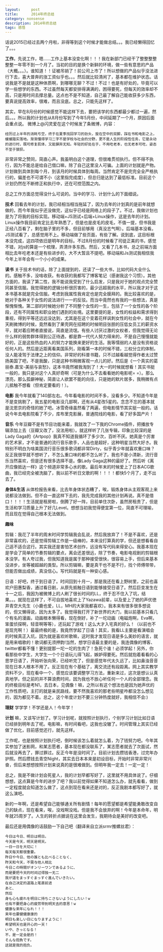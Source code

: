 ```yaml
---
layout:     post
title:      2014年终总结
category: nonsense
description: 2014年终总结
tags: 感悟
---
```


话说2015已经过去两个月啦，非得等到这个时候才能做总结。。。我已经懒得回忆了。。。

**工作**。先说工作，嗯……工作上基本没变化啊！！！我在新部门已经干了整整整整整整一年零不到一个月了。当初的目的是换个新鲜的环境，做一些有意思的产品（大概。。。）。谁知道！！证被吊销了！前公司上市了！所以想做的产品似乎没法进行下去，喜大普奔的涨工资似乎也。。。然后就比较清闲了，基本都在维护状态。话说我是不是就是这种体质啊，到哪哪无聊？不过！不过！也是有好处的，毕竟可以学一些想学的东西。不过虽然每天都安排得满满的，困得要死，但每天的效率却不高，只是用时间去撑总量。这点也不是不知道，自己最了解自己能收获多少东西，要真说提高效率，很难，而且没底。总之，只能先这样了。

其实，早在8月份的时候感觉不能这样下去，要把该学的东西都最少都过一遍，然后。。。所以我的计划也从8月份写到了今年5月份，中间延期了一个月，原因后面会重点说。
微博上@闪灵爱在这个时候发了条微博，内容：

    经历过上半年的消耗亏空，终于在夏季找回学习的劲头，旋在空中的双脚，踩在书和电影之上，缓缓踏实落地。渐渐懂得学习二字不是学校与社会的分野，更不是人生的阶段性任务，它是永动的进行时，既可修复肌体，又能摒弃无知。年轻的好处在于，不用吃老本，也无老本可吃，姿态不至于狼狈。

非常非常之赞同，简直心声。我虽明白这个道理，但很难贯彻执行。但不得不执行，因为不能总是给自己借口嘛，除了自己这里没人可骗。上面的计划就是产物。计划做到具体到每个月，到该月的时候具体到每周。当然肯定不是完完全全严格执行的，偏差也不可谓不小（这里指完成度），但总归是达到了最低标准。目前这个计划仍然在不断修正和执行中，还在可控范围之内。

总之工作方面总觉得没什么可说的。当中的学习、计划什么的下面细说。

**技术**
回看去年的计划，我已经相当相当拖延了，因为去年的计划真的是前年就想做的，而今年我似乎还没做完，这似乎已经是网络上的段子了。不过，我做计划也是为了将我的目标实现。移动端+JS测试+后端+Linux操作，这是去年的计划。Linux操作我目前肯定比去年熟悉了，但是也是皮毛的皮毛，不值一提，但书我是正经八百看了，剩在脑子里的不多，但目前够用（真没志气啊）。后端基本没看。JS测试看了，总感觉用不上。移动端做了些页面，有些了解。说到底，这目标根本没完成，这四项依旧是明年的目标。不过8月份的时候看了司徒正美的书，感觉不错，对js的算是一个梳理，弄清许多东西。然后，又看了几本书，总之前端方面相比去年吃老本还是有些进步的，大不大暂且不提吧。移动端和Js测试我相信我今年上半年会有一个小小的成果。

**读书**
关于技术书的话，除了上面提到的，还读了一些大书，比如代码大全什么的。感触不多，没啥收获。有收获的我都写了博客笔记（感谢我这个习惯）。其他方面的，我读了第二性，我不能说我受到了什么启发，只是我对于她的观点完全赞同甚至信服。我觉得她的逻辑分析很厉害的，最少远超我的水平，所以我才对于这本书基本就是完全信服。考虑到我属性我肯定也是完全膜拜的。我比较喜欢的是，她对于各种关于女性的说法进行一一的反驳。而当中竟然也有我的一些想法，真是惭愧惭愧。第二部的时候她分析了不同整个女性的一生，包括了一个女性的各个阶段，还有不同属性和职业她们遇到的处境。这里要提的是，女性的权益和需求得到重视，得到平等还远远没达到，尤其是在这个变着花样讽刺女性的社会中，就在今天刷微博的时候，竟然看到了果壳网在招聘的时候明目张胆的压低女员工的薪资水平，就对着应聘者直接说，简直是流氓。有些人讨厌过激的女权者，但我觉得无论什么样的弱势群体得到公正待遇，都是靠一代代人努力得来的，不是自己慢慢就能好的，正是这些热血的人的努力才能换来更好的生活。我等懦弱的人是没有资格说任何人的。然后是近距离看美国系列，刚看第一本的时候不错，三权分立的体制，没人能凌驾于法律之上的信仰。非常好的科普书籍，只不过越看越觉得作者太过赞扬美国了吧，不是我酸，只是这种书稍微客观一点儿的好。然后是《一个真实的葛丽泰.嘉宝-美丽与哀愁》，这本书竟然被我淘到了！大一的时候就想看！其实书挺一般的，我只是对这个人真好奇啊（可是为什么不去看看她的电影呢= =）。那么漂亮，那么孤僻神秘，简直让人欲罢不能的向往，只是她的默片居多，我稍微有点儿抵触不想看（但肯定要看的！）。

**电影**
我今年就看了140部左右。今年看电影的时间不多，没看多少。不知道今年是不是变挑剔了，我五星的电影没几部啊，还有从4星改5星的。念念不忘的基本就是沈恩京的奇怪的她了吧。冰雪奇缘虽然看了两遍，但电影情节其实挺一般的。话说今年去电影院看了不少，库布里克影展，普通院线的电影，看了好多国产片！

**音乐**
今年豆瓣不是有节目功能来着，我就改了一下我的Chrome插件，把播放专辑添加上去（豆瓣又改了，没法用啦）。就这样听了几张专辑，印象比较深的是Lady Gaga的《Artpop》我真不知道我循环了多少次，百听不厌。她真是个厉害的艺术家，才不是普通的流行音乐歌手，人品也是超好，这种明星当然大好き。我特别不明白为啥美国流行音乐很多歌词都非常Dirty，似乎青少年就喜欢重口味？反正我很早就不想听了，不怎么重口味的都不怎么听了。我也不是小清新，流行音乐当然喜欢，但是还有很多选择不是。像Lady Gaga这种的最好了。然后听《离开应像抵达一样》这个频道非常多心水的歌。最后年末的时候爱上了日本ACG歌曲，我已经完全被洗脑了，我以前不听日文歌的啊！！！！都快5个月了，走不出去了。

**身体&生活**
从体检报告来看，比去年身体状态糟了，唉，锻炼身体从主观客观上来说都没法做到。但不会一直这样下去的，我先完成我的其他计划再说。真不是借口！！！！生活就是租房啦，倒腾了好一阵，目前单住次卧，虽然房租贵了，但是生活和学习质量上升了好几Level。想想当初我觉得便宜第一位，简直不可理喻，而且现在觉得自己根本无法做到。

**趣味**

剪辑：我花了半年的周末时间学剪辑我会乱说，然后我放弃了！不是不喜欢，还是非常喜欢的，还是觉得剪辑工作是一级棒的，本来没打算真的学，但还是想看看自己适不适合这行。其实我还是害怕艺术创作，远没有写代码来得安心。我基本现在是学会了简单的节奏剪辑的要点，离会还差很远，除了节奏，电影电视剧的剪辑根本没学。有人夸过我，但我知道我是属于那种接受很快，很容易上手，但后来基本没进步，坐等被超越的类型。所以剪辑嘛，要是真干也不是不行，找个师傅带带，但能否做出成绩，真没信心。写代码就是有一种安心感。

日语：好吧，终于到日语了。时间回到十月一，那是我还在看上野树里，之前也喜欢户田惠梨香，通过看日剧，从原先抵触日语到能够接受日语了。然后巨变发生在十一之后，我因为被微博上的人刷了很长时间的LL，终于忍不住入了坑，结果。。。就现在这样了，不可自拔地喜欢上了Yazawa前辈，以及爱上了她的声优徳井青空大先生（小鹿也爱，LL，MH的大家我都喜欢）。我本来有很多很多想说的，但又懒得说，因为太多了。我觉得我打开了新世界的大门，我以前基本只看几个有名的漫画，动画根本懒得看，现在倒好，补了一坨动画（电磁炮啊，Eva啊，笨蛋侦探啊，轻音啊等等），还玩起了游戏！这么大才入宅真的好么！（以前也不是现充啊！）最最终极的是，我竟然学起了日语！其实，我看LL主要是看演唱会的时候真正入坑，因为就是喜欢听歌嘛，这时我才发现日语是多么美妙的语言，就是用来唱歌的！歌词都无须押韵!当然，想学日语最主要的是，我连偶像的博客、twitter都看不懂！更别提那一坨一坨的生肉了！急死个谁！必须学起！另外，你看那些中学生，大学生一个个日语玩儿得飞起，嫉妒得要死。然后就抱着看看的心思学日语了，开始听张向荣，已经听完了，但是感觉年代太久远了，比如鼻浊音音现在日本人根本不用了。反正现在有个基础了，离交流还有段距离。网上其实教学资料不少，现在看中一个，感觉应该要调整学习方法，重新来过，这次是想认认真真地学。但之前的并不算浪费时间，因为我也不放心听任何一个人的全部理念。我的终极目标是考N1，去日本，见偶像！嘛，之所以有这个想法也是因为她声优的工作性质吧，主打的就是亲民路线，要不然我喜欢的那老些明星咋都没怎么想见的，因为都见不着。总之，这个年度计划不要三分钟热度就好，我相信不会:)

**理财** 
学学学！不学还是人！今年学！

**计划**
嘛，又该写计划了。学习计划呢，就按照计划执行，个别学习计划比如日语已经排到明年去了呢。电影嘛，有时间看吧，这我也没辙了。时间管理上其实已经做了优化，目前感觉还行，就先这样。

工作呢，也是按照计划执行吧，倒时候该怎么着就怎么着，为了钱努力吧。今年其实参加了迷影网，和某志愿者，基本现在都没联系了，某志愿者就去了次面试，然后就没再去了，罪过罪过。反正今年是没时间了。目前计划去攒钱香港，过完年办护照。然后攒钱去青空Night，其实去日本本来是初设目标，开始时非常非常兴奋，但后来想想按照计划来说真的是很难做到。但明年我一定去！一定一定！

总之，我是不做计划会死星人，我的计划早都写好了，这里就不用具体说了。仔细想想，这点算是今年的进步了吧？我以前觉得如果不知道怎么办，就先看看，做到一定程度就会知道怎么做了，这点到现在看来还是对的，反正我剧本都写好了，就这么演吧。

新的一年啊，还是希望自己能够通关所有剧情！每年的愿望都是希望能勇敢改变自己的缺点，现在看来，唉，没戏啊没戏。但是我不会放弃的啊！今年是本命年，明年就25周岁了。人生的转折点据说在这里会发生，我期待会是美好的改变吧。

最后还是用偶像的话鼓励一下自己吧（翻译来自立派srmr推螺丝君）：

    今日は今日、明日は明日。
    今天是今天，明天是明天。
    一日一日を大切に！
    每天每天都很重要。
    昨日や今日、他の誰とも比べることなく、
    昨天和今天，不需与他人相比
    今日この時間がオンリーワンであるように、
    而是要把今天的时间过得独一无二
    我が道をまっすぐまっすぐ進んでいきたい。
    在自己决定的道路上笔直前进
    あと、
    然后
    身も心も疲れを明日に持ちこさないようにしたい！w
    也有不要把身心的疲劳带到明天去的意思！w
    健康な来年になれ！！！
    来年也要健健康康的
    明日も楽しい日になりますように！
    希望明天也是开心的一天！
    いや、きっとなる！
    不，是一定会是的！
    そんな抱負です。
    这就是我的抱负。

  





